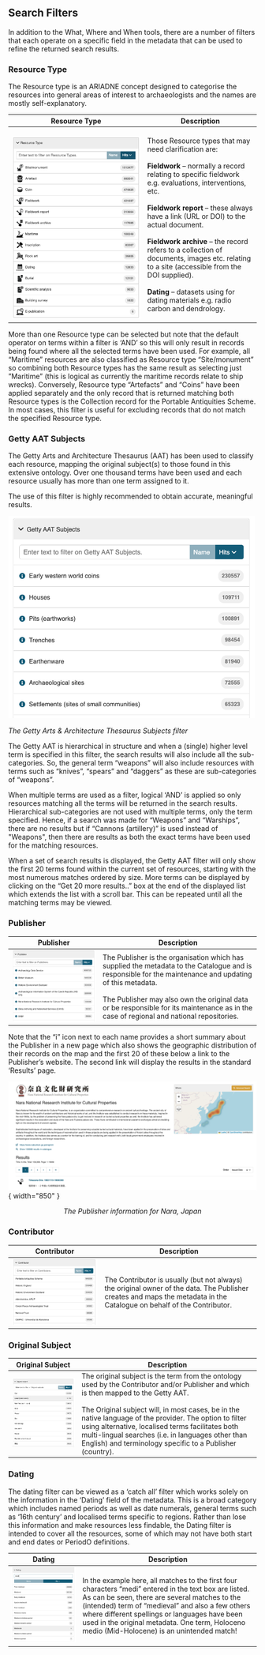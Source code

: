 ## Search Filters

In addition to the What, Where and When tools, there are a number of filters that each operate on a specific field in the metadata that can be used to refine the returned search results.

### Resource Type

The Resource type is an ARIADNE concept designed to categorise the resources into general areas of interest to archaeologists and the names are mostly self-explanatory. 

| Resource Type | Description |
| ----------- | ----------- |
| &nbsp;&nbsp;&nbsp;&nbsp;&nbsp;&nbsp;&nbsp;&nbsp;&nbsp;&nbsp;&nbsp;&nbsp;&nbsp;&nbsp;&nbsp;&nbsp;&nbsp;&nbsp;&nbsp;&nbsp;&nbsp;&nbsp;&nbsp;&nbsp;&nbsp;&nbsp;&nbsp;&nbsp;&nbsp;&nbsp;&nbsp;&nbsp;&nbsp;&nbsp;&nbsp;&nbsp;&nbsp;&nbsp;&nbsp;&nbsp;&nbsp;&nbsp;&nbsp;&nbsp;&nbsp;&nbsp;&nbsp;&nbsp;&nbsp;&nbsp;&nbsp;&nbsp;&nbsp;&nbsp;&nbsp;&nbsp;&nbsp;&nbsp;&nbsp;<Br>![image](../assets/21-Resource-types.png) | Those Resource types that may need clarification are: <Br><Br>**Fieldwork** – normally a record relating to specific fieldwork e.g. evaluations, interventions, etc. <Br><Br>**Fieldwork report** – these always have a link (URL or DOI) to the actual document.<Br><Br>**Fieldwork archive** – the record refers to a collection of documents, images etc. relating to a site (accessible from the DOI supplied).<Br><Br>**Dating** – datasets using for dating materials e.g. radio carbon and dendrology. |

More than one Resource type can be selected but note that the default operator on terms within a filter is ‘AND’ so this will only result in records being found where all the selected terms have been used. For example, all “Maritime” resources are also classified as Resource type “Site/monument” so combining both Resource types has the same result as selecting just ”Maritime” (this is logical as currently the maritime records relate to ship wrecks). Conversely, Resource type  “Artefacts” and “Coins” have been applied separately and the only record that is returned matching both Resource types is the Collection record for the Portable Antiquities Scheme. In most cases, this filter is useful for excluding records that do not match the specified Resource type.

### Getty AAT Subjects

The Getty Arts and Architecture Thesaurus (AAT) has been used to classify each resource, mapping the original subject(s) to those found in this extensive ontology. Over one thousand terms have been used and each resource usually has more than one term assigned to it. 

The use of this filter is highly recommended to obtain accurate, meaningful results. 

![image](../assets/22-Getty-AAT-subjects.png)

<p><i>The Getty Arts & Architecture Thesaurus Subjects filter</i></p>

The Getty AAT is hierarchical in structure and when a (single) higher level term is specified in this filter, the search results will also include all the sub-categories. So, the general term “weapons” will also include resources with terms such as “knives”, “spears” and “daggers” as these are sub-categories of “weapons”.

When multiple terms are used as a filter, logical ‘AND’ is applied so only resources matching all the terms will be returned in the search results. Hierarchical sub-categories are not used with multiple terms, only the term specified. Hence, if a search was made for “Weapons”  and “Warships”, there are no results but if “Cannons (artillery)” is used instead of "Weapons", then there are results as both the exact terms have been used for the matching resources. 

When a set of search results is displayed, the Getty AAT filter will only show the first 20 terms found within the current set of resources, starting with the most numerous matches ordered by size. More terms can be displayed by clicking on the “Get 20 more results..” box at the end of the displayed list which extends the list with a scroll bar. This can be repeated until all the matching terms may be viewed. 

### Publisher

| Publisher | Description |
| ----------- | ----------- |
| ![image](../assets/23-Publisher.png) | The Publisher is the organisation which has supplied the metadata to the Catalogue and is responsible for the maintenance and updating of this metadata. <Br><Br>The Publisher may also own the original data or be responsible for its maintenance as in the case of regional and national repositories. |

Note that the “i” icon next to each name provides a short summary about the Publisher in a new page which also shows the geographic distribution of their records on the map and the first 20 of these below a link to the Publisher’s website. The second link will display the results in the standard ‘Results’ page.

![image](../assets/24-Publisher-information.png){ width="850" }

<p align=center><i>The Publisher information for Nara, Japan</i></p>

### Contributor

| Contributor | Description |
| ----------- | ----------- |
| ![image](../assets/25-Contributor.png) | The Contributor is usually (but not always) the original owner of the data.  The Publisher creates and maps the metadata in the Catalogue on behalf of the Contributor.

### Original Subject

| Original Subject| Description |
| ----------- | ----------- |
| ![image](../assets/26-Original-subject.png)| The original subject is the term from the ontology used by the Contributor and/or Publisher and which is then mapped to the Getty AAT.<Br><Br>The Original subject will, in most cases, be in the native language of the provider. The option to filter using alternative, localised terms facilitates both multi-lingual searches (i.e. in languages other than English) and terminology specific to a Publisher (country). |

### Dating

The dating filter can be viewed as a ‘catch all’ filter which works solely on the information in the ‘Dating’ field of the metadata. This is a broad category which includes named periods as well as date numerals, general terms such as ‘16th century’ and localised terms specific to regions. Rather than lose this information and make resources less findable, the Dating filter is intended to cover all the resources, some of which may not have both start and end dates or PeriodO definitions. 

| Dating | Description |
| ----------- | ----------- |
| ![image](../assets/27-Dating.png) | In the example here, all matches to the first four characters “medi” entered in the text box are listed. As can be seen, there are several matches to the (intended) term of “medieval” and also a few others where different spellings or languages have been used in the original metadata. One term, Holoceno medio (Mid-Holocene) is an unintended match! |

